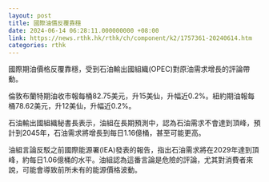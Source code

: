 ```yaml
---
layout: post
title: 國際油價反覆靠穩
date: 2024-06-14 06:28:11.000000000 +08:00
link: https://news.rthk.hk/rthk/ch/component/k2/1757361-20240614.htm
categories: rthk
---
```


國際期油價格反覆靠穩，受到石油輸出國組織(OPEC)對原油需求增長的評論帶動。

倫敦布蘭特期油收市報每桶82.75美元，升15美仙，升幅近0.2%。紐約期油報每桶78.62美元，升12美仙，升幅近0.2%。

石油輸出國組織秘書長表示，油組在長期預測中，認為石油需求不會達到頂峰，預計到2045年，石油需求將增長到每日1.16億桶，甚至可能更高。

油組言論反駁之前國際能源署(IEA)發表的報告，指出石油需求將在2029年達到頂峰，約每日1.06億桶的水平。油組認為這番言論是危險的評論，尤其對消費者來說，可能會導致前所未有的能源價格波動。
